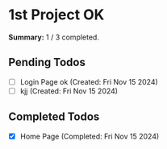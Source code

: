 # 1st Project OK

**Summary:** 1 / 3 completed.

## Pending Todos
- [ ] Login Page  ok (Created: Fri Nov 15 2024)
- [ ] kjj (Created: Fri Nov 15 2024)

## Completed Todos
- [x] Home Page (Completed: Fri Nov 15 2024)
